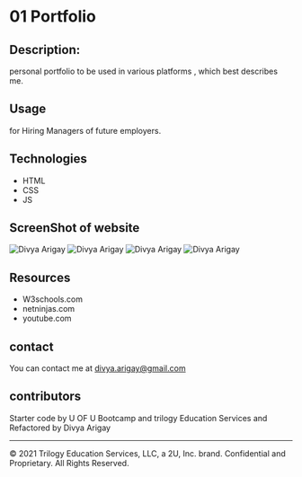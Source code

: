 # 01 Portfolio

## Description:
personal portfolio to be used in various platforms , which best describes me.

## Usage
for Hiring Managers of future employers.

## Technologies
- HTML
- CSS
- JS

## ScreenShot of website
![Divya Arigay](C:\Users\divya\Desktop\Divya\homework\Portfolio\PF-Div1.png)
![Divya Arigay](C:\Users\divya\Desktop\Divya\homework\Portfolio\PF-Div2.png)
![Divya Arigay](C:\Users\divya\Desktop\Divya\homework\Portfolio\PF-Div3.png)
![Divya Arigay](C:\Users\divya\Desktop\Divya\homework\Portfolio\PF-Div4.png)


## Resources
- W3schools.com
- netninjas.com
- youtube.com

## contact
You can contact me at divya.arigay@gmail.com

## contributors
Starter code by U OF U Bootcamp and trilogy Education Services and Refactored by Divya Arigay

- - -
© 2021 Trilogy Education Services, LLC, a 2U, Inc. brand. Confidential and Proprietary. All Rights Reserved.
